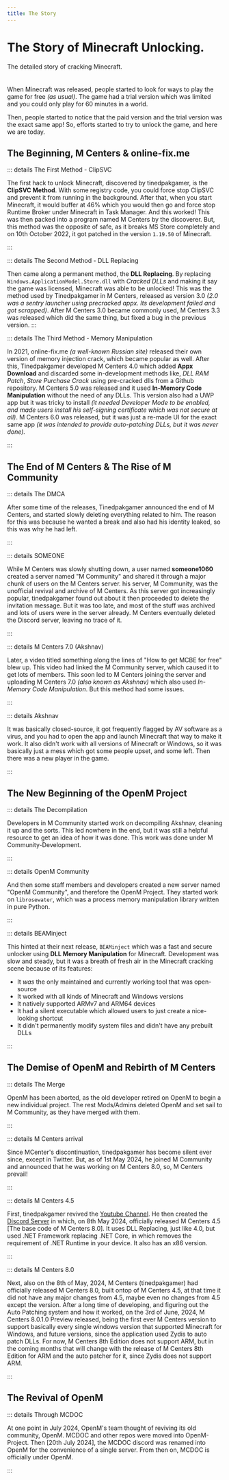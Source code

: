 ```yaml
---
title: The Story
---
```


# The Story of Minecraft Unlocking.

The detailed story of cracking Minecraft.

<div class="tip custom-block" style="padding-top: 8px">

When Minecraft was released, people started to look for ways to play the game for free *(as usual)*. The game had a trial version which was limited and you could only play for 60 minutes in a world.

Then, people started to notice that the paid version and the trial version was the exact same app! So, efforts started to try to unlock the game, and here we are today.
</div>

## The Beginning, M Centers & online-fix\.me

::: details The First Method - ClipSVC

The first hack to unlock Minecraft, discovered by tinedpakgamer, is the <b>ClipSVC Method</b>. With some registry code, you could force stop ClipSVC and prevent it from running in the background. After that, when you start Minecraft, it would buffer at 46% which you would then go and force stop Runtime Broker under Minecraft in Task Manager. And this worked! This was then packed into a program named M Centers by the discoverer. But, this method was the opposite of safe, as it breaks MS Store completely and on 10th October 2022, it got patched in the version `1.19.50` of Minecraft.

:::

::: details The Second Method - DLL Replacing

Then came along a permanent method, the <b>DLL Replacing</b>. By replacing <code>Windows.ApplicationModel.Store.dll</code> with <i>Cracked DLLs</i> and making it say the game was licensed, Minecraft was able to be unlocked! This was the method used by Tinedpakgamer in M Centers, released as version 3.0 <i>(2.0 was a sentry launcher using precracked appx. Its development failed and got scrapped)</i>. After M Centers 3.0 became commonly used, M Centers 3.3 was released which did the same thing, but fixed a bug in the previous version.
:::

::: details The Third Method - Memory Manipulation

In 2021, online-fix.me <i>(a well-known Russian site)</i> released their own version of memory injection crack, which became popular as well. After this, Tinedpakgamer developed M Centers 4.0 which added <b>Appx Download</b> and discarded some in-development methods like, <i>DLL RAM Patch</i>, <i>Store Purchase Crack</i> using pre-cracked dlls from a Github repository. M Centers 5.0 was released and it used <b>In-Memory Code Manipulation</b> without the need of any DLLs. This version also had a UWP app but it was tricky to install <i>(it needed Developer Mode to be enabled, and made users install his self-signing certificate which was not secure at all)</i>. M Centers 6.0 was released, but it was just a re-made UI for the exact same app <i>(it was intended to provide auto-patching DLLs, but it was never done).</i>

:::



## The End of M Centers & The Rise of M Community

::: details The DMCA

After some time of the releases, Tinedpakgamer announced the end of M Centers, and started slowly deleting everything related to him. The reason for this was because he wanted a break and also had his identity leaked, so this was why he had left.

:::

::: details SOMEONE

While M Centers was slowly shutting down, a user named **someone1060** created a server named "M Community" and shared it through a major chunk of users on the M Centers server. his server, M Community, was the unofficial revival and archive of M Centers. As this server got increasingly popular, tinedpakgamer found out about it then proceeded to delete the invitation message. But it was too late, and most of the stuff was archived and lots of users were in the server already. M Centers eventually deleted the Discord server, leaving no trace of it. 

:::

::: details M Centers 7.0 (Akshnav)

Later, a video titled something along the lines of "How to get MCBE for free" blew up. This video had linked the M Community server, which caused it to get lots of members. This soon led to M Centers joining the server and uploading M Centers 7.0 <i>(also known as Akshnav)</i> which also used <i>In-Memory Code Manipulation</i>. But this method had some issues.

:::

::: details Akshnav

It was basically closed-source, it got frequently flagged by AV software as a virus, and you had to open the app and launch Minecraft that way to make it work. It also didn't work with all versions of Minecraft or Windows, so it was basically just a mess which got some people upset, and some left. Then there was a new player in the game.

:::



## The New Beginning of the OpenM Project

::: details The Decompilation

Developers in M Community started work on decompiling Akshnav, cleaning it up and the sorts. This led nowhere in the end, but it was still a helpful resource to get an idea of how it was done. This work was done under M Community-Development.

:::

::: details OpenM Community

And then some staff members and developers created a new server named "OpenM Community", and therefore the OpenM Project. They started work on <code>librosewater</code>, which was a process memory manipulation library written in pure Python.

:::

::: details BEAMinject

This hinted at their next release, <code>BEAMinject</code> which was a fast and secure unlocker using <b>DLL Memory Manipulation</b> for Minecraft. Development was slow and steady, but it was a breath of fresh air in the Minecraft cracking scene because of its features:
<ul>
  <li>It <i>was</i> the only maintained and currently working tool that was open-source</li>
  <li>It worked with all kinds of Minecraft and Windows versions</li>
  <li>It natively supported ARMv7 and ARM64 devices</li>
  <li>It had a silent executable which allowed users to just create a nice-looking shortcut</li>
  <li>It didn't permanently modify system files and didn't have any prebuilt DLLs</li>
</ul>

:::

## The Demise of OpenM and Rebirth of M Centers 

::: details The Merge

OpenM has been aborted, as the old developer retired on OpenM to begin a new individual project. The rest Mods/Admins deleted OpenM and set sail to M Community, as they have merged with them.

:::

::: details M Centers arrival

Since MCenter's discontinuation, tinedpakgamer has become silent ever since, except in Twitter. But, as of 1st May 2024, he joined M Community and announced that he was working on M Centers 8.0, so, M Centers prevail!

:::

::: details M Centers 4.5

First, tinedpakgamer revived the <a href="https://www.youtube.com/channel/UCM1jM7NWXvt8roj8mzMvhfw">Youtube Channel</a>. He then created the <a href="https://dsc.gg/mcenters">Discord Server</a> in which, on 8th May 2024, officially released M Centers 4.5 [The base code of M Centers 8.0]. It uses DLL Replacing, just like 4.0, but used .NET Framework replacing .NET Core, in which removes the requirement of .NET Runtime in your device. It also has an x86 version.

:::

::: details M Centers 8.0

Next, also on the 8th of May, 2024, M Centers (tinedpakgamer) had officially released M Centers 8.0, built ontop of M Centers 4.5, at that time it did not have any major changes from 4.5, maybe even no changes from 4.5 except the version. After a long time of developing, and figuring out the Auto Patching system and how it worked, on the 3rd of June, 2024, M Centers 8.0.1.0 Preview released, being the first ever M Centers version to support basically every single windows version that supported Minecraft for Windows, and future versions, since the application used Zydis to auto patch DLLs. For now, M Centers 8th Edition does not support ARM, but in the coming months that will change with the release of M Centers 8th Edition for ARM and the auto patcher for it, since Zydis does not support ARM.

:::


## The Revival of OpenM

::: details Through MCDOC

At one point in July 2024, OpenM's team thought of reviving its old community, OpenM. MCDOC and other repos were moved into OpenM-Project. Then [20th July 2024], the MCDOC discord was renamed into OpenM for the convenience of a single server. From then on, MCDOC is officially under OpenM.

:::
